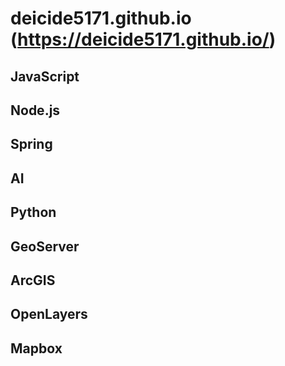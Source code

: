 # deicide5171.github.io (https://deicide5171.github.io/)

## JavaScript

## Node.js

## Spring

## AI

## Python

## GeoServer

## ArcGIS

## OpenLayers

## Mapbox
